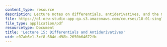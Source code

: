 ```yaml
---
content_type: resource
description: Lecture notes on differentials, antiderivatives, and the method of substitution.
file: https://ol-ocw-studio-app-qa.s3.amazonaws.com/courses/18-01-single-variable-calculus-fall-2006/c07ab6e13cf8684dd98b2650b64672fb_lec15.pdf
file_type: application/pdf
resourcetype: Document
title: 'Lecture 15: Differentials and Antiderivatives'
uid: c07ab6e1-3cf8-684d-d98b-2650b64672fb
---
```

